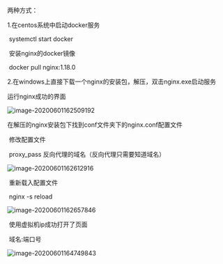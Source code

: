 两种方式：

1.在centos系统中启动docker服务

​    systemctl start docker

​    安装nginx的docker镜像

​    docker pull nginx:1.18.0



2.在windows上直接下载一个nginx的安装包，解压，双击nginx.exe启动服务

   运行nginx成功的界面

![image-20200601162509192](C:\Users\小胖\AppData\Roaming\Typora\typora-user-images\image-20200601162509192.png)



在解压的nginx安装包下找到conf文件夹下的nginx.conf配置文件

​     修改配置文件

​     proxy_pass 反向代理的域名（反向代理只需要知道域名）

![image-20200601162612916](C:\Users\小胖\AppData\Roaming\Typora\typora-user-images\image-20200601162612916.png)



​     重新载入配置文件

​      nginx -s reload

![image-20200601162657846](C:\Users\小胖\AppData\Roaming\Typora\typora-user-images\image-20200601162657846.png)



​    使用虚拟机ip成功打开了页面

​     域名:端口号

![image-20200601164749843](C:\Users\小胖\AppData\Roaming\Typora\typora-user-images\image-20200601164749843.png)